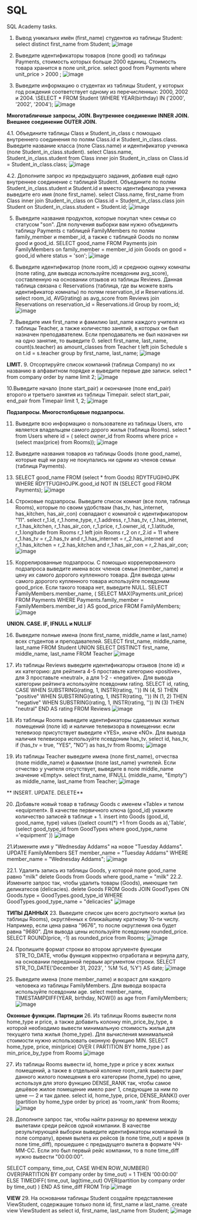 # SQL
SQL Academy tasks.

1. Вывод  уникальнх имён (first_name) студентов из таблицы Student:  
 select distinct first_name from Student; 
![image](https://github.com/kledgomez/SQL/assets/89851642/4f7519fd-b483-451b-93a5-7c81c95c10b3)

2. Выведите идентификаторы товаров (поле good) из таблицы Payments, стоимость которых больше 2000 единиц. Стоимость товара хранится в поле unit_price.
select good from Payments  where unit_price > 2000 ;
![image](https://github.com/kledgomez/SQL/assets/89851642/4b14e4ab-237a-4b3c-905d-475c4060728f)

3. Выведите информацию о студентах из таблицы Student, у которых год рождения соответствует одному из перечисленных: 2000, 2002 и 2004.
\SELECT * FROM Student
\WHERE YEAR(birthday) IN ('2000', '2002', '2004');
![image](https://github.com/kledgomez/SQL/assets/89851642/81677c24-7d24-4226-9c70-20f89a791517)

**Многотабличные запросы, JOIN. Внутреннее соединение INNER JOIN. Внешнее соединение OUTER JOIN.**

4.1. Объедините таблицы Class и Student_in_class с помощью внутреннего соединения по полям Class.id и Student_in_class.class. Выведите название класса (поле Class.name) и идентификатор ученика (поле Student_in_class.student).
select  Class.name,  Student_in_class.student
from  Class
inner join  Student_in_class on Class.id = Student_in_class.class;
![image](https://github.com/kledgomez/SQL/assets/89851642/8301fb74-05d1-48aa-92af-e2223497436a)

4.2. Дополните запрос из предыдущего задания, добавив ещё одно внутреннее соединение с таблицей Student.
Объедините по полям Student_in_class.student и Student.id и вместо идентификатора ученика выведите его имя (поле first_name).
select Class.name, first_name
from  Class inner join  Student_in_class 
on Class.id = Student_in_class.class
join Student on Student_in_class.student = Student.id;
![image](https://github.com/kledgomez/SQL/assets/89851642/8301fb74-05d1-48aa-92af-e2223497436a)

5. Выведите названия продуктов, которые покупал член семьи со статусом "son". Для получения выборки вам нужно объединить таблицу Payments с таблицей FamilyMembers по полям family_member и member_id, а также с таблицей Goods по полям good и good_id.
SELECT good_name FROM Payments join FamilyMembers on family_member = member_id join Goods on good = good_id
where status = 'son';
![image](https://github.com/kledgomez/SQL/assets/89851642/40939ade-07cc-47bc-a25f-216481b3722c)

7. Выведите идентификатор (поле room_id) и среднюю оценку комнаты (поле rating, для вывода используйте псевдоним avg_score), составленную на основании отзывов из таблицы Reviews.
Данная таблица связана с Reservations (таблица, где вы можете взять идентификатор комнаты) по полям reservation_id и Reservations.id.
select room_id, AVG(rating) as avg_score
from Reviews join Reservations 
on reservation_id = Reservations.id
Group by room_id;
![image](https://github.com/kledgomez/SQL/assets/89851642/69b5b5c4-1c58-482a-a4f3-d89efba6021a)

8. Выведите имя first_name и фамилию last_name каждого учителя из таблицы Teacher, а также количество занятий, в которых он был назначен преподавателем. Если преподаватель не был назначен ни на одно занятие, то выведите 0.
select first_name, last_name, count(s.teacher) as amount_classes from Teacher t 
left join Schedule s on t.id = s.teacher
group by first_name, last_name;
![image](https://github.com/kledgomez/SQL/assets/89851642/cf9804c6-1b75-4a24-8de5-a102175f0f75)

**LIMIT.**
9. Отсортируйте список компаний (таблица Company) по их названию в алфавитном порядке и выведите первые две записи.
select * from company
order by name
limit 2;
![image](https://github.com/kledgomez/SQL/assets/89851642/9ffca35f-2222-4f5e-acf7-e28026bbe062)

10.Выведите начало (поле start_pair) и окончание (поле end_pair) второго и третьего занятия из таблицы Timepair.
select start_pair, end_pair from Timepair limit 1, 2;
![image](https://github.com/kledgomez/SQL/assets/89851642/a0424dc2-7610-49f0-96ac-f5a44fae3890)

**Подзапросы. Многостолбцовые подзапросы.**

11. Выведите всю информацию о пользователе из таблицы Users, кто является владельцем самого дорого жилья (таблица Rooms).
select * from Users 
where id = (
select owner_id from Rooms
where price = (select max(price) from Rooms));
![image](https://github.com/kledgomez/SQL/assets/89851642/cc8da39c-7734-4cd8-81ff-eaf390433398)

12. Выведите названия товаров из таблицы Goods (поле good_name), которые ещё ни разу не покупались ни одним из членов семьи (таблица Payments).
13. SELECT good_name
FROM (select * from Goods) RDYTFUGIHOJPK
WHERE RDYTFUGIHOJPK.good_id NOT IN (SELECT good FROM Payments);
![image](https://github.com/kledgomez/SQL/assets/89851642/44041fb5-400d-459a-b552-bc6165b4088a)

14.  Строковые подзапросы. Выведите список комнат (все поля, таблица Rooms), которые по своим удобствам (has_tv, has_internet, has_kitchen, has_air_con) совпадают с комнатой с идентификатором "11".
select r_1.id, r_1.home_type, r_1.address, r_1.has_tv, r_1.has_internet, r_1.has_kitchen, r_1.has_air_con, r_1.price, r_1.owner_id, r_1.latitude, r_1.longitude from Rooms r_1
left join Rooms r_2 on r_2.id = 11
where r_1.has_tv = r_2.has_tv
and r_1.has_internet = r_2.has_internet
and r_1.has_kitchen = r_2.has_kitchen
and r_1.has_air_con = r_2.has_air_con;
![image](https://github.com/kledgomez/SQL/assets/89851642/66b3c08d-964a-4d8e-b944-1994784afe31)

15. Коррелированные подзапросы. С помощью коррелированного подзапроса выведите имена всех членов семьи (member_name) и цену их самого дорогого купленного товара.
Для вывода цены самого дорогого купленного товара используйте псевдоним good_price. Если такого товара нет, выведите NULL.
SELECT FamilyMembers.member_name, (
    SELECT MAX(Payments.unit_price)
    FROM Payments
    WHERE Payments.family_member = FamilyMembers.member_id
) AS good_price
FROM FamilyMembers;
![image](https://github.com/kledgomez/SQL/assets/89851642/c688c803-d302-41f7-a0a1-84b428489820)

**UNION. CASE. IF, IFNULL и NULLIF**

16. Выведите полные имена (поля first_name, middle_name и last_name) всех студентов и преподавателей.
SELECT first_name, middle_name, last_name  FROM Student
UNION
SELECT DISTINCT first_name, middle_name, last_name  FROM Teacher
![image](https://github.com/kledgomez/SQL/assets/89851642/6fde21e5-6caa-4e4b-88f1-b0ee5d5d68b7)

17. Из таблицы Reviews выведите идентификаторы отзывов (поле id) и их категорию: для рейтинга 4-5 проставьте категорию «positive», для 3 проставьте «neutral», а для 1-2 - «negative».
Для вывода категории рейтинга используйте псевдоним rating.
SELECT id, rating,
CASE
  WHEN SUBSTRING(rating, 1, INSTR(rating, '')) IN (4, 5) THEN "positive"
  WHEN SUBSTRING(rating, 1, INSTR(rating, '')) IN (1, 2) THEN "negative"
   WHEN SUBSTRING(rating, 1, INSTR(rating, '')) IN (3) THEN "neutral"
END AS rating
FROM Reviews
![image](https://github.com/kledgomez/SQL/assets/89851642/1d11a561-3c57-4581-bda0-2bd1bd5aae32)

18. Из таблицы Rooms выведите идентификаторы сдаваемых жилых помещений (поле id) и наличие телевизора в помещении: если телевизор присутствует выведите «YES», иначе «NO».
Для вывода наличия телевизора используйте псевдоним has_tv.
select id, has_tv,
if (has_tv = true, "YES", "NO") as has_tv
from Rooms;
![image](https://github.com/kledgomez/SQL/assets/89851642/1da0919a-4ea1-430d-b370-0b12fb739a3b)

19. Из таблицы Teacher выведите имена (поле first_name), отчества (поле middle_name) и фамилии (поле last_name) учителей. Если отчество у учителя отсутствует, выведите в поле middle_name значение «Empty».
select first_name,
    IFNULL (middle_name, "Empty") as middle_name,
last_name
from Teacher;
![image](https://github.com/kledgomez/SQL/assets/89851642/aa272849-97a7-4b2a-a6b8-8a5471f423bb)

** INSERT. UPDATE. DELETE**

20. Добавьте новый товар в таблицу Goods с именем «Table» и типом «equipment».
В качестве первичного ключа (good_id) укажите количество записей в таблице + 1.
insert into Goods (good_id, good_name, type)
values ((select count(*) +1 from Goods as a),'Table', (select good_type_id from GoodTypes
 where good_type_name ='equipment' ))
![image](https://github.com/kledgomez/SQL/assets/89851642/5c33fb39-506c-4ac7-bfa0-059e1182edf0)

21.Измените имя у "Wednesday Addams" на новое "Tuesday Addams".
UPDATE FamilyMembers
SET member_name = "Tuesday Addams"
WHERE member_name = "Wednesday Addams";
![image](https://github.com/kledgomez/SQL/assets/89851642/fb35443a-0644-4709-a8ce-821a4a1ad6c9)

22.1. Удалить запись из таблицы Goods, у которой поле good_name равно "milk"
delete Goods from Goods where good_name = "milk"
22.2. Измените запрос так, чтобы удалить товары (Goods), имеющие тип деликатесов (delicacies).
delete Goods FROM Goods JOIN GoodTypes ON
Goods.type = GoodTypes.good_type_id 
WHERE GoodTypes.good_type_name = "delicacies"
![image](https://github.com/kledgomez/SQL/assets/89851642/ce719459-912b-433d-bbeb-d4e35f63b498)

**ТИПЫ ДАННЫХ**
23. Выведите список цен всего доступного жилья (из таблицы Rooms), округлённых к ближайшему кратному 10-ти числу. Например, если цена равна "9676", то после округления она будет равна "9680".
Для вывода цены используйте псевдоним rounded_price.
SELECT ROUND(price, -1) as rounded_price from Rooms;
![image](https://github.com/kledgomez/SQL/assets/89851642/7dc9011f-101c-454f-93d5-635dc300d215)

24. Пропишите формат строки во втором аргументе функции STR_TO_DATE, чтобы функция корректно отработала и вернула дату, на основании переданной первым аргументом строки.
SELECT STR_TO_DATE('December 31, 2023', ' %M  %d, %Y') AS date;
![image](https://github.com/kledgomez/SQL/assets/89851642/e19f8ced-aefa-433b-bc89-5ff83dae47b8)

25. Выведите имена (поле member_name) и возраст для каждого человека из таблицы FamilyMembers.
Для вывода возраста используйте псевдоним age.
select member_name, TIMESTAMPDIFF(YEAR, birthday, NOW()) as age from FamilyMembers;
![image](https://github.com/kledgomez/SQL/assets/89851642/4597b3d6-41b9-4057-94b2-918025cf7009)

**Оконные функции. Партиции**
26. Из таблицы Rooms вывести поля home_type и price, а также добавить колонку min_price_by_type, в которой необходимо вывести минимальную стоимость жилья для текущего типа жилья (home_type). Для вычисления минимальной стоимости нужно использовать оконную функцию MIN.
SELECT home_type, price, 
min(price) 
OVER (
    PARTITION BY home_type
) as min_price_by_type
from Rooms
![image](https://github.com/kledgomez/SQL/assets/89851642/e8842b05-7dd0-46fd-b9f4-8d40382db321)

27. Из таблицы Rooms вывести id, home_type и price у всех жилых помещений, а также в отдельной колонке room_rank вывести ранг данного жилого помещения в его категории (home_type) по цене, используя для этого функцию DENSE_RANK так, чтобы самое дешёвое жилое помещение имело ранг 1, следующие за ним по цене — 2 и так далее.
select id, home_type, price,
DENSE_RANK() over (partition by home_type 
order by price) as 'room_rank' from Rooms;
![image](https://github.com/kledgomez/SQL/assets/89851642/983ffd45-dfcf-4d06-ac3b-2e4f3df0d917)

28. Дополните запрос так, чтобы найти разницу во времени между вылетами среди рейсов одной компании.
В качестве результирующей выборки выведите идентификаторы компаний (в поле company), время вылета их рейсов (в поле time_out) и время (в поле time_diff), прошедшее с предыдущего вылета в формате ЧЧ-MM-СС. Если это был первый рейс компании, то в поле time_diff нужно вывести "00:00:00".

SELECT 
    company,
    time_out,
    CASE
        WHEN ROW_NUMBER() OVER(PARTITION BY company order by time_out) = 1 THEN '00:00:00'
        ELSE TIMEDIFF(
            time_out,
            lag(time_out) OVER(partition by company order by time_out)
        )
    END AS time_diff
FROM Trip
![image](https://github.com/kledgomez/SQL/assets/89851642/32c90d6d-2d61-4ba7-b41c-e40bcbba3e5f)

**VIEW**
29. На основании таблицы Student создайте представление ViewStudent, содержащие только поля id, first_name и last_name.
create view ViewStudent as 
select id, first_name, last_name
from Student;
![image](https://github.com/kledgomez/SQL/assets/89851642/72ab61f9-bb12-4bed-983e-be21d502a66f)




